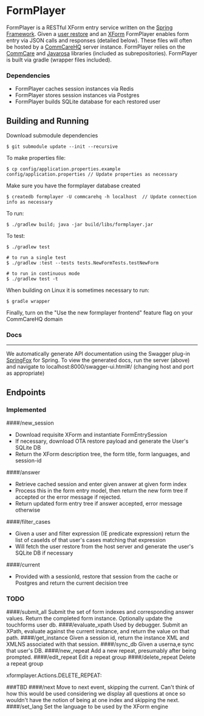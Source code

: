 FormPlayer
===========

FormPlayer is a RESTful XForm entry service written on the [Spring Framework](https://projects.spring.io/spring-framework/).
Given a [user restore](https://confluence.dimagi.com/display/commcarepublic/OTA+Restore+API) and 
an [XForm](http://dimagi.github.io/xform-spec/) FormPlayer enables form entry via JSON calls and responses (detailed below).
These files will often be hosted by a [CommCareHQ](https://www.github.com/dimagi/commcare-hq) server instance. FormPlayer
relies on the [CommCare](https://www.github.com/dimagi/commcare-hq) and [Javarosa](https://www.github.com/dimagi/commcare-hq) 
libraries (included as subrepositories). FormPlayer is built via gradle (wrapper files included). 

### Dependencies
+ FormPlayer caches session instances via Redis
+ FormPlayer stores session instances via Postgres
+ FormPlayer builds SQLite database for each restored user

Building and Running
------------

Download submodule dependencies

    $ git submodule update --init --recursive

To make properties file:

    $ cp config/application.properties.example config/application.properties // Update properties as necessary

Make sure you have the formplayer database created

    $ createdb formplayer -U commcarehq -h localhost  // Update connection info as necessary

To run:

    $ ./gradlew build; java -jar build/libs/formplayer.jar

To test:

    $ ./gradlew test

    # to run a single test
    $ ./gradlew :test --tests tests.NewFormTests.testNewForm

    # to run in continuous mode
    $ ./gradlew test -t

When building on Linux it is sometimes necessary to run:

    $ gradle wrapper
    
Finally, turn on the "Use the new formplayer frontend" feature flag on your CommCareHQ domain
    
### Docs
____________

We automatically generate API documentation using the Swagger plug-in [SpringFox](https://github.com/springfox/springfox)
for Spring. To view the generated docs, run the server (above) and navigate to localhost:8000/swagger-ui.html#/ (changing
host and port as appropriate)

Endpoints
------------

### Implemented

####/new_session
+ Download requisite XForm and instantiate FormEntrySession 
+ If necessary, download OTA restore payload and generate the User's SQLite DB
+ Return the XForm description tree, the form title, form languages, and session-id

####/answer
+ Retrieve cached session and enter given answer at given form index
+ Process this in the form entry model, then return the new form tree if accepted or the error message if rejected.
+ Return updated form entry tree if answer accepted, error message otherwise

####/filter_cases
+ Given a user and filter expression (IE predicate expression) return the list of caseIds of that user's cases 
matching that expression
+ Will fetch the user restore from the host server and generate the user's SQLite DB if necessary

####/current
+ Provided with a sessionId, restore that session from the cache or Postgres and return the current decision tree

### TODO

####/submit_all
Submit the set of form indexes and corresponding answer values. Return the completed form instance. Optionally update the touchforms user db. 
####/evaluate_xpath
Used by debugger. Submit an XPath, evaluate against the current instance, and return the value on that path.
####/get_instance
Given a session id, return the instance XML and XMLNS associated with that session.
####/sync_db
Given a userna,e sync that user's DB. 
####/new_repeat
Add a new repeat, presumably after being prompted.
####/edit_repeat
Edit a repeat group
####/delete_repeat
Delete a repeat group
 
xformplayer.Actions.DELETE_REPEAT:

###TBD
####/next
Move to next event, skipping the current. Can't think of how this would be used considering we display all questions at once so wouldn't have the notion of being at one index and skipping the next.
####/set_lang
Set the language to be used by the XForm engine
